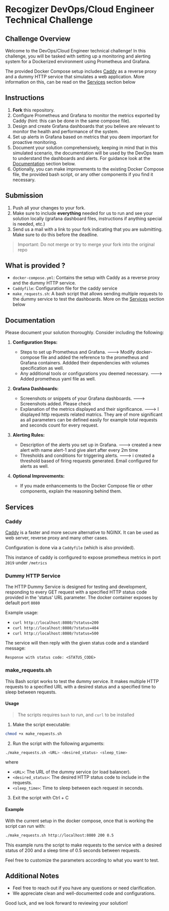 # Recogizer DevOps/Cloud Engineer Technical Challenge

## Challenge Overview

Welcome to the DevOps/Cloud Engineer technical challenge! In this challenge, you will be tasked with setting up a monitoring and alerting system for a Dockerized environment using Prometheus and Grafana. 

The provided Docker Compose setup includes [Caddy](https://caddyserver.com/docs/) as a reverse proxy and a dummy HTTP service that simulates a web application. More information on this, can be read on the [Services](#services) section below

## Instructions

1. **Fork** this repository.
2. Configure Prometheus and Grafana to monitor the metrics exported by Caddy (hint: this can be done in the same compose file).
3. Design and create Grafana dashboards that you believe are relevant to monitor the health and performance of the system.
4. Set up alerts in Grafana based on metrics that you deem important for proactive monitoring.
5. Document your solution comprehensively, keeping in mind that in this simulated scenario, the documentation will be used by the DevOps team to understand the dashboards and alerts. For guidance look at the [Documentation](#documentation) section below.
6. Optionally, you can make improvements to the existing Docker Compose file, the provided bash script, or any other components if you find it necessary.


## Submission

1. Push all your changes to your fork.
2. Make sure to include **everything** needed for us to run and see your solution locally (grafana dashboard files, instructions if anything special is needed, etc.)
3. Send us a mail with a link to your fork indicating that you are submitting. Make sure to do this before the deadline. 

> Important: Do not merge or try to merge your fork into the original repo

## What is provided ?

- `docker-compose.yml`: Contains the setup with Caddy as a reverse proxy and the dummy HTTP service.
- `Caddyfile`: Configuration file for the caddy service
- `make_requests.sh`: A bash script that allows sending multiple requests to the dummy service to test the dashboards. More on the [Services](#services) section below


## Documentation

Please document your solution thoroughly. Consider including the following:

1. **Configuration Steps:**
   - Steps to set up Prometheus and Grafana.
    ---> Modify docker-compose file and added the reference to the prometheus and Grafana containers. Addded their dependencies with volumes specification as well. 
   - Any additional tools or configurations you deemed necessary.
    ---> Added prometheus yaml file as well.

2. **Grafana Dashboards:**
   - Screenshots or snippets of your Grafana dashboards.
     ---> Screenshots added. Please check
   - Explanation of the metrics displayed and their significance.
     ---> I displayed http requests related matrics. They are of more significant as all parameters can be defined easily for example total requests and seconds count for every request.

3. **Alerting Rules:**
   - Description of the alerts you set up in Grafana.
      ---> created a new alert with name alert-1 and give alert after every 2m time 
   - Thresholds and conditions for triggering alerts.
     ---> i created a threshold based of firing requests generated. Email configured for alerts as well.

4. **Optional Improvements:**
   - If you made enhancements to the Docker Compose file or other components, explain the reasoning behind them.


## Services

### Caddy

[Caddy](https://caddyserver.com/docs/) is a faster and more secure alternative to NGINX. It can be used as web server, reverse proxy and many other cases. 

Configuration is done via a `Caddyfile` (which is also provided). 

This instance of caddy is configured to expose prometheus metrics in port `2019` under `/metrics`

### Dummy HTTP Service

The HTTP Dummy Service is designed for testing and development, responding to every GET request with a specified HTTP status code provided in the 'status' URL parameter. The docker container exposes by default port `8080`

Example usage:

- `curl http://localhost:8080/?status=200`
- `curl http://localhost:8080/?status=404`
- `curl http://localhost:8080/?status=500`

The service will then reply with the given status code and a standard message:

```
Response with status code: <STATUS_CODE>
```

### make_requests.sh

This Bash script works to test the dummy service. It makes multiple HTTP requests to a specified URL with a desired status and a specified time to sleep between requests.

#### Usage

> The scripts requires `bash` to run, and `curl` to be installed

1. Make the script executable:

```bash
chmod +x make_requests.sh
```

2. Run the script with the following arguments:

```bash
./make_requests.sh <URL> <desired_status> <sleep_time>
```
where

- `<URL>`: The URL of the dummy service (or load balancer).
- `<desired_status>`: The desired HTTP status code to include in the requests.
- `<sleep_time>`: Time to sleep between each request in seconds.

3. Exit the script with Ctrl + C



#### Example
With the current setup in the docker compose, once that is working the script can run with: 

```bash
./make_requests.sh http://localhost:8080 200 0.5
```

This example runs the script to make requests to the service with a desired status of 200 and a sleep time of 0.5 seconds between requests.

Feel free to customize the parameters according to what you want to test.


## Additional Notes

- Feel free to reach out if you have any questions or need clarification.
- We appreciate clean and well-documented code and configurations.



Good luck, and we look forward to reviewing your solution!
